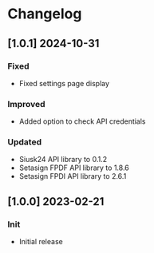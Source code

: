 # Changelog

## [1.0.1] 2024-10-31
### Fixed
- Fixed settings page display

### Improved
- Added option to check API credentials

### Updated
- Siusk24 API library to 0.1.2
- Setasign FPDF API library to 1.8.6
- Setasign FPDI API library to 2.6.1

## [1.0.0] 2023-02-21
### Init
- Initial release
